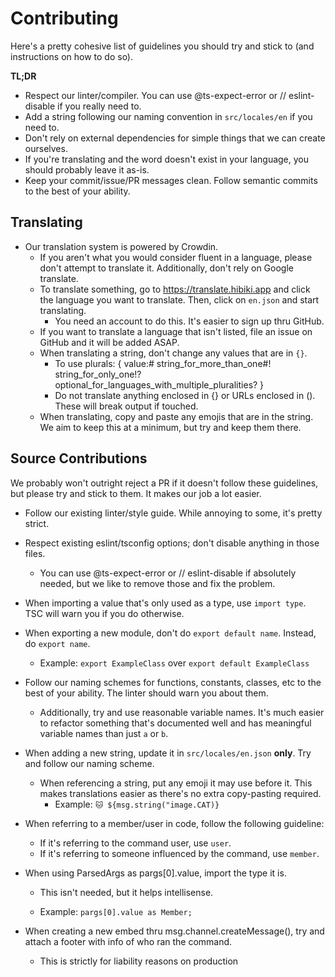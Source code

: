 # Contributing

Here's a pretty cohesive list of guidelines you should try and stick to (and instructions on how to do so).

**TL;DR**

- Respect our linter/compiler. You can use @ts-expect-error or // eslint-disable if you really need to.
- Add a string following our naming convention in `src/locales/en` if you need to.
- Don't rely on external dependencies for simple things that we can create ourselves.
- If you're translating and the word doesn't exist in your language, you should probably leave it as-is.
- Keep your commit/issue/PR messages clean. Follow semantic commits to the best of your ability.

## Translating

- Our translation system is powered by Crowdin.
  - If you aren't what you would consider fluent in a language, please don't attempt to translate it. Additionally, don't rely on Google translate.
  - To translate something, go to https://translate.hibiki.app and click the language you want to translate. Then, click on `en.json` and start translating.
    - You need an account to do this. It's easier to sign up thru GitHub.
  - If you want to translate a language that isn't listed, file an issue on GitHub and it will be added ASAP.
  - When translating a string, don't change any values that are in `{}`.
    - To use plurals: { value:# string_for_more_than_one#! string_for_only_one!? optional_for_languages_with_multiple_pluralities? }
    - Do not translate anything enclosed in {} or URLs enclosed in (). These will break output if touched.
  - When translating, copy and paste any emojis that are in the string. We aim to keep this at a minimum, but try and keep them there.

## Source Contributions

We probably won't outright reject a PR if it doesn't follow these guidelines, but please try and stick to them. It makes our job a lot easier.

- Follow our existing linter/style guide. While annoying to some, it's pretty strict.
- Respect existing eslint/tsconfig options; don't disable anything in those files.

  - You can use @ts-expect-error or // eslint-disable if absolutely needed, but we like to remove those and fix the problem.

- When importing a value that's only used as a type, use `import type`. TSC will warn you if you do otherwise.

- When exporting a new module, don't do `export default name`. Instead, do `export name`.

  - Example: `export ExampleClass` over `export default ExampleClass`

- Follow our naming schemes for functions, constants, classes, etc to the best of your ability. The linter should warn you about them.

  - Additionally, try and use reasonable variable names. It's much easier to refactor something that's documented well and has meaningful variable names than just `a` or `b`.

- When adding a new string, update it in `src/locales/en.json` **only**. Try and follow our naming scheme.

  - When referencing a string, put any emoji it may use before it. This makes translations easier as there's no extra copy-pasting required.
    - Example: `🐱 ${msg.string("image.CAT)}`

- When referring to a member/user in code, follow the following guideline:

  - If it's referring to the command user, use `user`.
  - If it's referring to someone influenced by the command, use `member`.

- When using ParsedArgs as pargs[0].value, import the type it is.

  - This isn't needed, but it helps intellisense.

  - Example: `pargs[0].value as Member;`

- When creating a new embed thru msg.channel.createMessage(), try and attach a footer with info of who ran the command.

  - This is strictly for liability reasons on production
